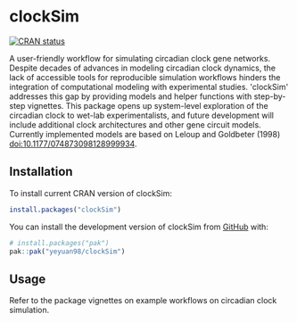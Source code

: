 
# clockSim

<!-- badges: start -->
[![CRAN status](https://www.r-pkg.org/badges/version/clockSim)](https://CRAN.R-project.org/package=clockSim)
<!-- badges: end -->

A user-friendly workflow for simulating circadian clock gene networks. 
Despite decades of advances in modeling circadian clock dynamics, 
the lack of accessible tools for reproducible simulation workflows 
hinders the integration of computational modeling with experimental studies. 
'clockSim' addresses this gap by providing models and helper functions 
with step-by-step vignettes. This package opens up system-level exploration 
of the circadian clock to wet-lab experimentalists, and future development 
will include additional clock architectures and other gene circuit models. 
Currently implemented models are based on 
Leloup and Goldbeter (1998) <doi:10.1177/074873098128999934>.

## Installation

To install current CRAN version of clockSim:

``` r
install.packages("clockSim")
```

You can install the development version of clockSim from [GitHub](https://github.com/) with:

``` r
# install.packages("pak")
pak::pak("yeyuan98/clockSim")
```

## Usage

Refer to the package vignettes on example workflows on circadian clock simulation.

